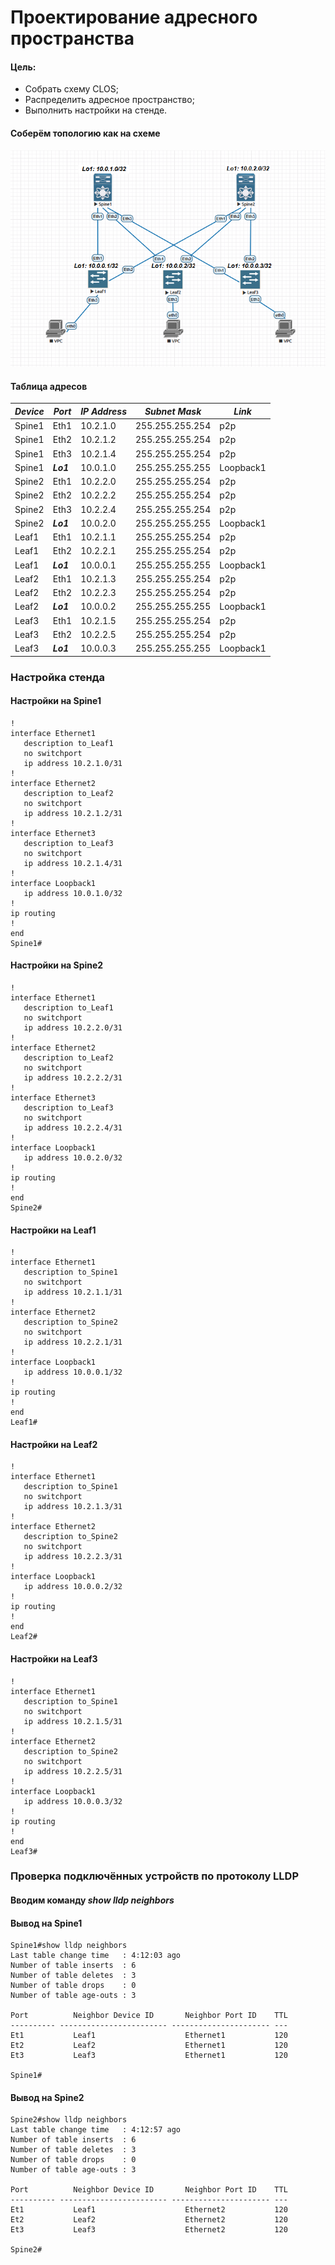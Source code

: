 
# Проектирование адресного пространства

#### Цель:
- Собрать схему CLOS;
- Распределить адресное пространство;
- Выполнить настройки на стенде.
#### Соберём топологию как на схеме

![Схема](https://github.com/Dmitriy5588/OTUS/blob/main/Home_WORK/%D0%A2%D0%BE%D0%BF%D0%BE%D0%BB%D0%BE%D0%B3%D0%B8%D1%8F%20%D1%81%D0%B5%D1%82%D0%B8.png)

#### Таблица адресов

|_Device_|_Port_|_IP Address_|_Subnet_ _Mask_|_Link_
|---|---|---|---|---|
Spine1|Eth1|10.2.1.0|255.255.255.254|p2p
Spine1|Eth2|10.2.1.2|255.255.255.254|p2p
Spine1|Eth3|10.2.1.4|255.255.255.254|p2p
Spine1|*__Lo1__*|10.0.1.0|255.255.255.255|Loopback1
Spine2|Eth1|10.2.2.0|255.255.255.254|p2p
Spine2|Eth2|10.2.2.2|255.255.255.254|p2p
Spine2|Eth3|10.2.2.4|255.255.255.254|p2p
Spine2|*__Lo1__*|10.0.2.0|255.255.255.255|Loopback1
Leaf1|Eth1|10.2.1.1|255.255.255.254|p2p
Leaf1|Eth2|10.2.2.1|255.255.255.254|p2p
Leaf1|*__Lo1__*|10.0.0.1|255.255.255.255|Loopback1
Leaf2|Eth1|10.2.1.3|255.255.255.254|p2p
Leaf2|Eth2|10.2.2.3|255.255.255.254|p2p
Leaf2|*__Lo1__*|10.0.0.2|255.255.255.255|Loopback1
Leaf3|Eth1|10.2.1.5|255.255.255.254|p2p
Leaf3|Eth2|10.2.2.5|255.255.255.254|p2p
Leaf3|*__Lo1__*|10.0.0.3|255.255.255.255|Loopback1

### Настройка стенда
#### Настройки на Spine1
```
!
interface Ethernet1
   description to_Leaf1
   no switchport
   ip address 10.2.1.0/31
!
interface Ethernet2
   description to_Leaf2
   no switchport
   ip address 10.2.1.2/31
!
interface Ethernet3
   description to_Leaf3
   no switchport
   ip address 10.2.1.4/31
!
interface Loopback1
   ip address 10.0.1.0/32
!
ip routing
!
end
Spine1#
```
#### Настройки на Spine2
```
!
interface Ethernet1
   description to_Leaf1
   no switchport
   ip address 10.2.2.0/31
!
interface Ethernet2
   description to_Leaf2
   no switchport
   ip address 10.2.2.2/31
!
interface Ethernet3
   description to_Leaf3
   no switchport
   ip address 10.2.2.4/31
!
interface Loopback1
   ip address 10.0.2.0/32
!
ip routing
!
end
Spine2#
```
#### Настройки на Leaf1
```
!
interface Ethernet1
   description to_Spine1
   no switchport
   ip address 10.2.1.1/31
!
interface Ethernet2
   description to_Spine2
   no switchport
   ip address 10.2.2.1/31
!
interface Loopback1
   ip address 10.0.0.1/32
!
ip routing
!
end
Leaf1#
```
#### Настройки на Leaf2
```
!
interface Ethernet1
   description to_Spine1
   no switchport
   ip address 10.2.1.3/31
!
interface Ethernet2
   description to_Spine2
   no switchport
   ip address 10.2.2.3/31
!
interface Loopback1
   ip address 10.0.0.2/32
!
ip routing
!
end
Leaf2#
```
#### Настройки на Leaf3
```
!
interface Ethernet1
   description to_Spine1
   no switchport
   ip address 10.2.1.5/31
!
interface Ethernet2
   description to_Spine2
   no switchport
   ip address 10.2.2.5/31
!
interface Loopback1
   ip address 10.0.0.3/32
!
ip routing
!
end
Leaf3#
```

### Проверка подключённых устройств по протоколу LLDP
#### Вводим команду *__show lldp neighbors__*
#### Вывод на Spine1
```
Spine1#show lldp neighbors
Last table change time   : 4:12:03 ago
Number of table inserts  : 6
Number of table deletes  : 3
Number of table drops    : 0
Number of table age-outs : 3

Port          Neighbor Device ID       Neighbor Port ID    TTL
---------- ------------------------ ---------------------- ---
Et1           Leaf1                    Ethernet1           120
Et2           Leaf2                    Ethernet1           120
Et3           Leaf3                    Ethernet1           120

Spine1#
```
#### Вывод на Spine2
```
Spine2#show lldp neighbors
Last table change time   : 4:12:57 ago
Number of table inserts  : 6
Number of table deletes  : 3
Number of table drops    : 0
Number of table age-outs : 3

Port          Neighbor Device ID       Neighbor Port ID    TTL
---------- ------------------------ ---------------------- ---
Et1           Leaf1                    Ethernet2           120
Et2           Leaf2                    Ethernet2           120
Et3           Leaf3                    Ethernet2           120

Spine2#
```

